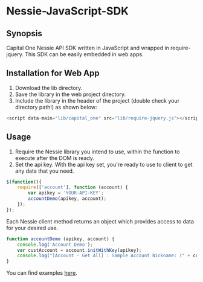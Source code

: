 # Nessie-JavaScript-SDK

## Synopsis

Capital One Nessie API SDK written in JavaScript and wrapped in require-jquery. This SDK can be easily embedded in web apps.

## Installation for Web App

1. Download the lib directory.
2. Save the library in the web project directory.
3. Include the library in the header of the project (double check your directory path!) as shown below:
```javascript
<script data-main="lib/capital_one" src="lib/require-jquery.js"></script>
```

## Usage

1. Require the Nessie library you intend to use, within the function to execute after the DOM is ready.
2. Set the api key. With the api key set, you're ready to use to client to get any data that you need.
```javascript
$(function(){
	require(['account'], function (account) {
		var apikey = 'YOUR-API-KEY';
		accountDemo(apikey, account);
	});
});
```
Each Nessie client method returns an object which provides access to data for your desired use.
```javascript
function accountDemo (apikey, account) {
	console.log('Account Demo');
	var custAccount = account.initWithKey(apikey);
	console.log("[Account - Get All] : Sample Account Nickname: (" + custAccount.getAllAccounts()[0].nickname + ")");
}
```
You can find examples [here](https://github.com/nessieisreal/nessie-javascript-sdk/blob/master/lib/example.html).
